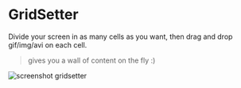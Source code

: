 # GridSetter

Divide your screen in as many cells as you want, then drag and drop gif/img/avi on each cell.
> gives you a wall of content on the fly :)

![screenshot gridsetter](https://raw.github.com/Crmbl/GridSetter/master/gsscreen.PNG)
